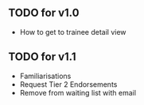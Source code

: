 ## TODO for v1.0
- How to get to trainee detail view

## TODO for v1.1
- Familiarisations
- Request Tier 2 Endorsements
- Remove from waiting list with email
